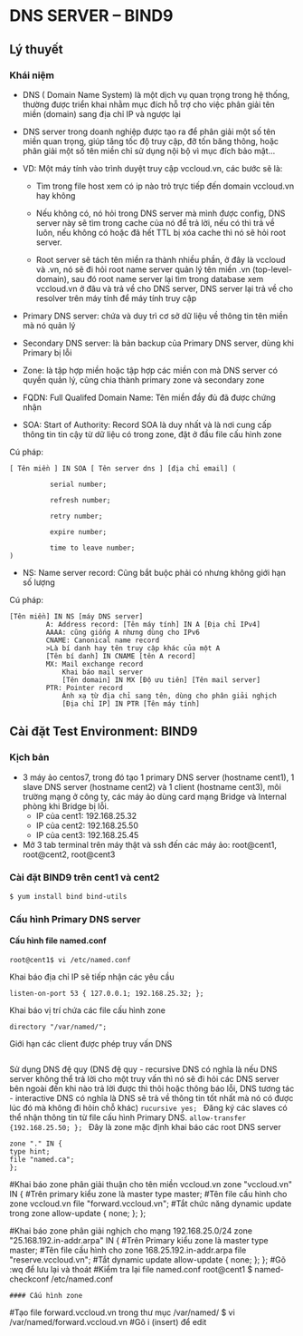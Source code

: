 
# DNS SERVER – BIND9 
## Lý thuyết
### Khái niệm
* DNS ( Domain Name System) là một dịch vụ quan trọng trong hệ thống, thường được triển khai nhằm mục đích hỗ trợ cho việc phân giải tên miền (domain) sang địa chỉ IP và ngược lại
* DNS server trong doanh nghiệp được tạo ra để phân giải một số tên miền quan trọng, giúp tăng tốc độ truy cập, đỡ tốn băng thông, hoặc phân giải một số tên miền chỉ sử dụng nội bộ vì mục đích bảo mật...

* VD: Một máy tính vào trình duyệt truy cập vccloud.vn, các bước sẽ là:
   * Tìm trong file host xem có ip nào trỏ trực tiếp đến domain vccloud.vn hay không

   * Nếu không có, nó hỏi trong DNS server mà mình được config, DNS server này sẽ tìm trong cache của nó để trả lời, nếu có thì trả về luôn, nếu không có hoặc đã hết TTL bị xóa cache thì nó sẽ hỏi root server.

   * Root server sẽ tách tên miền ra thành nhiều phần, ở đây là vccloud và .vn, nó sẽ đi hỏi root name server quản lý tên miền .vn (top-level-domain), sau đó root name server lại tìm trong database xem vccloud.vn ở đâu và trả về cho DNS server, DNS server lại trả về cho resolver trên máy tính để máy tính truy cập

* Primary DNS server: chứa và duy trì cơ sở dữ liệu về thông tin tên miền mà nó quản lý

* Secondary DNS server: là bản backup của Primary DNS server, dùng khi Primary bị lỗi

* Zone: là tập hợp miền hoặc tập hợp các miền con mà DNS server có quyền quản lý, cũng chia thành primary zone và secondary zone

* FQDN: Full Qualifed Domain Name: Tên miền đầy đủ đã được chứng nhận

* SOA: Start of Authority: Record SOA là duy nhất và là nơi cung cấp thông tin tin cậy từ dữ liệu có trong zone, đặt ở đầu file cấu hình zone

Cú pháp: 

    [ Tên miền ] IN SOA [ Tên server dns ] [địa chỉ email] (

              serial number;

              refresh number;

              retry number;

              expire number;

              time to leave number;
    )

* NS: Name server record: Cũng bắt buộc phải có nhưng không giới hạn số lượng

Cú pháp:

    [Tên miền] IN NS [máy DNS server]
             A: Address record: [Tên máy tính] IN A [Địa chỉ IPv4]
             AAAA: cũng giống A nhưng dùng cho IPv6
             CNAME: Canonical name record
             >Là bí danh hay tên truy cập khác của một A
             [Tên bí danh] IN CNAME [tên A record]
             MX: Mail exchange record
                 Khai báo mail server
                 [Tên domain] IN MX [Độ ưu tiên] [Tên mail server]
             PTR: Pointer record
                 Ánh xạ từ địa chỉ sang tên, dùng cho phân giải nghịch 
                 [Địa chỉ IP] IN PTR [Tên máy tính]
## Cài đặt Test Environment: BIND9
### Kịch bản
* 3 máy ảo centos7, trong đó tạo 1 primary DNS server (hostname cent1), 1 slave DNS server (hostname cent2) và 1 client (hostname cent3), môi trường mạng ở công ty, các máy ảo dùng card mạng Bridge và Internal phòng khi Bridge bị lỗi.
  * IP của cent1: 192.168.25.32
  * IP của cent2: 192.168.25.50
  * IP của cent3: 192.168.25.45
* Mở 3 tab terminal trên máy thật và ssh đến các máy ảo: root@cent1, root@cent2, root@cent3
### Cài đặt BIND9 trên cent1 và cent2
    $ yum install bind bind-utils
### Cấu hình Primary DNS server
#### Cấu hình file named.conf
    root@cent1$ vi /etc/named.conf
Khai báo địa chỉ IP sẽ tiếp nhận các yêu cầu
```
listen-on-port 53 { 127.0.0.1; 192.168.25.32; };
```
Khai báo vị trí chứa các file cấu hình zone
```
directory "/var/named/";
```
Giới hạn các client được phép truy vấn DNS
```allow-query { localhost; 192.168.25.0/24; };
```
Sử dụng DNS đệ quy (DNS đệ quy - recursive DNS có nghĩa là nếu DNS server không thể trả lời cho một truy vấn thì nó sẽ đi hỏi các DNS server bên ngoài đến khi nào trả lời được thì thôi hoặc thông báo lỗi, DNS tương tác - interactive DNS có nghĩa là DNS sẽ trả về thông tin tốt nhất mà nó có được lúc đó mà không đi hỏin chỗ khác)
```rucursive yes; ```
Đăng ký các slaves có thể nhận thông tin từ file cấu hình Primary DNS.
```allow-transfer {192.168.25.50; }; ```
Đây là zone mặc định khai báo các root DNS server
```
zone "." IN {
type hint;
file "named.ca";
};
```

#Khai báo zone phân giải thuận cho tên miền vccloud.vn
zone "vccloud.vn" IN {
#Trên primary kiểu zone là master
type master;
#Tên file cấu hình cho zone vccloud.vn
file "forward.vccloud.vn";
#Tắt chức năng dynamic update trong zone
allow-update { none; };
};

#Khai báo zone phân giải nghịch cho mạng 192.168.25.0/24
zone "25.168.192.in-addr.arpa" IN {
#Trên Primary kiểu zone là master
type master;
#Tên file cấu hình cho zone 168.25.192.in-addr.arpa
file "reserve.vccloud.vn";
#Tắt dynamic update
allow-update { none; };
};
#Gõ :wq để lưu lại và thoát
#Kiểm tra lại file named.conf
root@cent1 $ named-checkconf /etc/named.conf
```
#### Cấu hình zone
```
#Tạo file forward.vccloud.vn trong thư mục /var/named/
$ vi /var/named/forward.vccloud.vn
#Gõ i (insert) để edit
